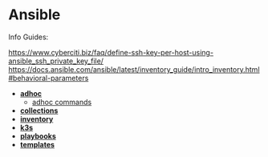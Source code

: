 <!-- generated by markdown-notes-tree -->

# Ansible

Info Guides:

https://www.cyberciti.biz/faq/define-ssh-key-per-host-using-ansible_ssh_private_key_file/
https://docs.ansible.com/ansible/latest/inventory_guide/intro_inventory.html#behavioral-parameters

<!-- optional markdown-notes-tree directory description starts here -->

<!-- optional markdown-notes-tree directory description ends here -->

- [**adhoc**](adhoc)
    - [adhoc commands](adhoc/adhoc.md)
- [**collections**](collections)
- [**inventory**](inventory)
- [**k3s**](k3s)
- [**playbooks**](playbooks)
- [**templates**](templates)
